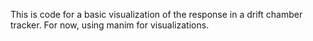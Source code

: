 This is code for a basic visualization of the response in a drift chamber tracker. For now, using manim for visualizations. 
